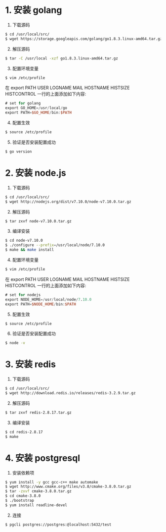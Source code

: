 # 1. 安装 golang
1. 下载源码
```sh
$ cd /usr/local/src/
$ wget https://storage.googleapis.com/golang/go1.8.3.linux-amd64.tar.gz
```
2. 解压源码
```sh
$ tar -C /usr/local -xzf go1.8.3.linux-amd64.tar.gz
```
3. 配置环境变量
```sh
$ vim /etc/profile
```
在 export PATH USER LOGNAME MAIL HOSTNAME HISTSIZE HISTCONTROL 一行的上面添加如下内容:
```v
# set for golang
export GO_HOME=/usr/local/go
export PATH=$GO_HOME/bin:$PATH
```
4. 配置生效
```sh
$ source /etc/profile
```
5. 验证是否安装配置成功
```sh
$ go version
```

# 2. 安装 node.js
1. 下载源码
```sh
$ cd /usr/local/src/
$ wget http://nodejs.org/dist/v7.10.0/node-v7.10.0.tar.gz
```
2. 解压源码
```sh
$ tar zxvf node-v7.10.0.tar.gz
```
3. 编译安装
```sh
$ cd node-v7.10.0
$ ./configure --prefix=/usr/local/node/7.10.0
$ make && make install
```
4. 配置环境变量
```sh
$ vim /etc/profile
```
在 export PATH USER LOGNAME MAIL HOSTNAME HISTSIZE HISTCONTROL 一行的上面添加如下内容:
```v
# set for nodejs
export NODE_HOME=/usr/local/node/7.10.0
export PATH=$NODE_HOME/bin:$PATH
```
5. 配置生效
```sh
$ source /etc/profile
```
6. 验证是否安装配置成功
```sh
$ node -v
```
# 3. 安装 redis
1. 下载源码
```sh
$ cd /usr/local/src/
$ wget http://download.redis.io/releases/redis-3.2.9.tar.gz
```
2. 解压源码
```sh
$ tar zxvf redis-2.8.17.tar.gz
```
3. 编译安装
```sh
$ cd redis-2.8.17
$ make
```
# 4. 安装 postgresql
1. 安装依赖项
```sh
$ yum install -y gcc gcc-c++ make automake 
$ wget http://www.cmake.org/files/v3.8/cmake-3.8.0.tar.gz
$ tar -zxvf cmake-3.8.0.tar.gz
$ cd cmake-3.8.0
$ ./bootstrap
$ yum install readline-devel
```
2. 连接
```
$ pgcli postgres://postgres:@localhost:5432/test
```
